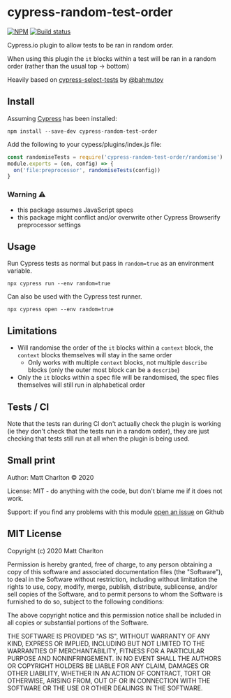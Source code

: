
# cypress-random-test-order

[![NPM][npm-icon]][npm-url]
[![Build status][ci-image]][ci-url]

Cypress.io plugin to allow tests to be ran in random order.

When using this plugin the `it` blocks within a test will be ran in a random order (rather than the usual top -> bottom)

Heavily based on [cypress-select-tests](https://github.com/bahmutov/cypress-select-tests) by [@bahmutov](https://github.com/bahmutov)


## Install

Assuming [Cypress](https://www.cypress.io) has been installed:

```shell
npm install --save-dev cypress-random-test-order
```

Add the following to your cypess/plugins/index.js file:
```js
const randomiseTests = require('cypress-random-test-order/randomise')
module.exports = (on, config) => {
  on('file:preprocessor', randomiseTests(config))
}
```

### Warning ⚠️

- this package assumes JavaScript specs
- this package might conflict and/or overwrite other Cypress Browserify preprocessor settings


## Usage

Run Cypress tests as normal but pass in `random=true` as an environment variable.

```shell
npx cypress run --env random=true
```

Can also be used with the Cypress test runner.

```shell
npx cypress open --env random=true
```

## Limitations

- Will randomise the order of the `it` blocks within a `context` block, the `context` blocks themselves will stay in the same order
  - Only works with multiple `context` blocks, not multiple `describe` blocks (only the outer most block can be a `describe`)
- Only the `it` blocks within a spec file will be randomised, the spec files themselves will still run in alphabetical order

## Tests / CI

Note that the tests ran during CI don't actually check the plugin is working (ie they don't check that the tests run in a random order), they are just checking that tests still run at all when the plugin is being used.


## Small print

Author: Matt Charlton &copy; 2020

License: MIT - do anything with the code, but don't blame me if it does not work.

Support: if you find any problems with this module
[open an issue](https://https://github.com/mncharlton/cypress-random-test-order/issues/) on Github

## MIT License

Copyright (c) 2020 Matt Charlton

Permission is hereby granted, free of charge, to any person
obtaining a copy of this software and associated documentation
files (the "Software"), to deal in the Software without
restriction, including without limitation the rights to use,
copy, modify, merge, publish, distribute, sublicense, and/or sell
copies of the Software, and to permit persons to whom the
Software is furnished to do so, subject to the following
conditions:

The above copyright notice and this permission notice shall be
included in all copies or substantial portions of the Software.

THE SOFTWARE IS PROVIDED "AS IS", WITHOUT WARRANTY OF ANY KIND,
EXPRESS OR IMPLIED, INCLUDING BUT NOT LIMITED TO THE WARRANTIES
OF MERCHANTABILITY, FITNESS FOR A PARTICULAR PURPOSE AND
NONINFRINGEMENT. IN NO EVENT SHALL THE AUTHORS OR COPYRIGHT
HOLDERS BE LIABLE FOR ANY CLAIM, DAMAGES OR OTHER LIABILITY,
WHETHER IN AN ACTION OF CONTRACT, TORT OR OTHERWISE, ARISING
FROM, OUT OF OR IN CONNECTION WITH THE SOFTWARE OR THE USE OR
OTHER DEALINGS IN THE SOFTWARE.


[npm-icon]: https://nodei.co/npm/cypress-random-test-order.svg?downloads=true
[npm-url]: https://npmjs.org/package/cypress-random-test-order
[ci-image]: https://circleci.com/gh/mncharlton/cypress-random-test-order.svg?style=svg
[ci-url]: https://circleci.com/gh/mncharlton/cypress-random-test-order
